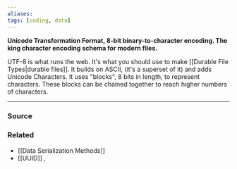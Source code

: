 ```yaml
---
aliases: 
tags: [coding, data]
---
```

 **Unicode Transformation Format, 8-bit binary-to-character encoding. The king character encoding schema for modern files.**

UTF-8 is what runs the web. It's what you should use to make [[Durable File Types|durable files]]. It builds on ASCII, (it's a superset of it) and adds Unicode Characters. It uses "blocks", 8 bits in length, to represent characters. These blocks can be chained together to reach higher numbers of characters.

---
### Source

### Related
- [[Data Serialization Methods]]
- [[UUID]] ,